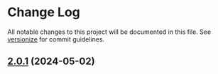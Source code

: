# Change Log

All notable changes to this project will be documented in this file. See [versionize](https://github.com/versionize/versionize) for commit guidelines.

<a name="2.0.1"></a>
## [2.0.1](https://www.github.com/anapolima/versionize-automated-changelog/releases/tag/v2.0.1) (2024-05-02)


